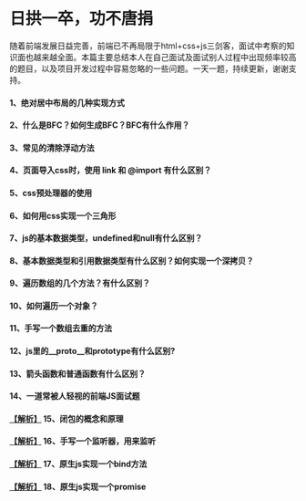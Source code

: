 # 日拱一卒，功不唐捐

随着前端发展日益完善，前端已不再局限于html+css+js三剑客，面试中考察的知识面也越来越全面。本篇主要总结本人在自己面试及面试别人过程中出现频率较高的题目，以及项目开发过程中容易忽略的一些问题。一天一题，持续更新，谢谢支持。

#### 1、绝对居中布局的几种实现方式  
<!-- [查看解析]() -->

#### 2、什么是BFC？如何生成BFC？BFC有什么作用？
<!-- [查看解析]() -->

#### 3、常见的清除浮动方法
<!-- [查看解析]() -->

#### 4、页面导入css时，使用 link 和 @import 有什么区别？

#### 5、css预处理器的使用

#### 6、如何用css实现一个三角形

#### 7、js的基本数据类型，undefined和null有什么区别？

#### 8、基本数据类型和引用数据类型有什么区别？如何实现一个深拷贝？

#### 9、遍历数组的几个方法？有什么区别？

#### 10、如何遍历一个对象？

#### 11、手写一个数组去重的方法

#### 12、js里的__proto__和prototype有什么区别?

#### 13、箭头函数和普通函数有什么区别？

#### 14、一道常被人轻视的前端JS面试题

#### [【解析】](https://github.com/lihao336991/blog/blob/master/_posts/interview/15.md)  15、闭包的概念和原理

#### [【解析】](https://github.com/lihao336991/blog/blob/master/_posts/interview/16.md)  16、手写一个监听器，用来监听

#### [【解析】](https://github.com/lihao336991/blog/blob/master/_posts/interview/17.md)  17、原生js实现一个bind方法

#### [【解析】](https://github.com/lihao336991/blog/blob/master/_posts/interview/18.md)  18、原生js实现一个promise
